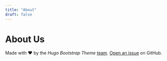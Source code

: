 ```yaml
---
title: "About"
draft: false
---
```


# About Us

Made with ❤️ by the *Hugo Bootstrap Theme* [team](https://github.com/filipecarneiro/hugo-bootstrap-theme/graphs/contributors).
[Open an issue](https://github.com/dr-Jess/hugo-mock-landing-page-autodeployed/issues/new) on GitHub.
